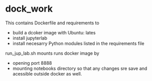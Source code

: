 # dock_work
This contains Dockerfile and requirements to 
* build a dcoker image with Ubuntu: lates
* install jupyterlab
* install necesarry Python modules listed in the requirements file

run_jup_lab.sh mounts runs docker image by 
* opening port 8888
* mounting notebooks directory so that any changes sre save and acessible outside docker as well.
